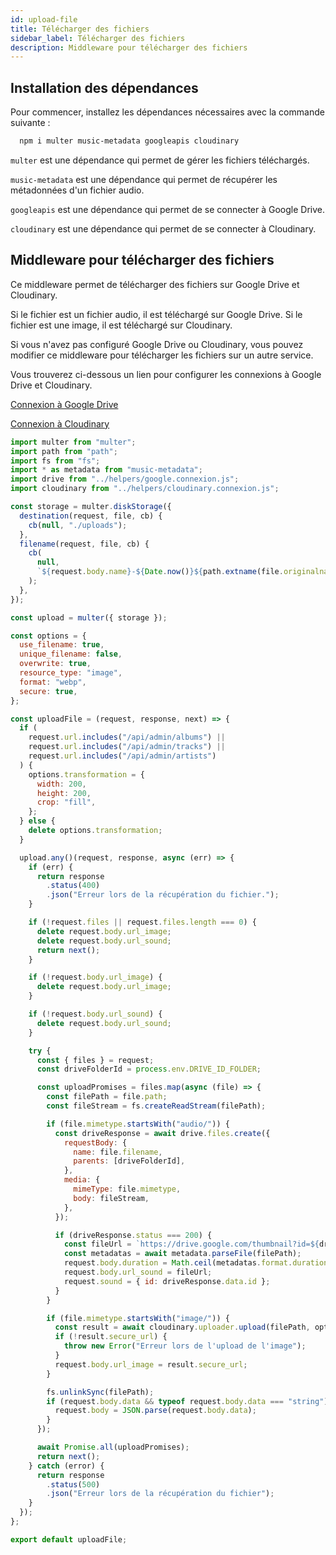 ```yaml
---
id: upload-file
title: Télécharger des fichiers
sidebar_label: Télécharger des fichiers
description: Middleware pour télécharger des fichiers
---
```


## Installation des dépendances

Pour commencer, installez les dépendances nécessaires avec la commande suivante :

```bash
  npm i multer music-metadata googleapis cloudinary
```

`multer` est une dépendance qui permet de gérer les fichiers téléchargés.

`music-metadata` est une dépendance qui permet de récupérer les métadonnées d'un fichier audio.

`googleapis` est une dépendance qui permet de se connecter à Google Drive.

`cloudinary` est une dépendance qui permet de se connecter à Cloudinary.

## Middleware pour télécharger des fichiers

Ce middleware permet de télécharger des fichiers sur Google Drive et Cloudinary.

Si le fichier est un fichier audio, il est téléchargé sur Google Drive. Si le fichier est une image, il est téléchargé sur Cloudinary.

Si vous n'avez pas configuré Google Drive ou Cloudinary, vous pouvez modifier ce middleware pour télécharger les fichiers sur un autre service.

Vous trouverez ci-dessous un lien pour configurer les connexions à Google Drive et Cloudinary.

[Connexion à Google Drive](../helpers/google-drive)

[Connexion à Cloudinary](../helpers/cloudinary)

```js
import multer from "multer";
import path from "path";
import fs from "fs";
import * as metadata from "music-metadata";
import drive from "../helpers/google.connexion.js";
import cloudinary from "../helpers/cloudinary.connexion.js";

const storage = multer.diskStorage({
  destination(request, file, cb) {
    cb(null, "./uploads");
  },
  filename(request, file, cb) {
    cb(
      null,
      `${request.body.name}-${Date.now()}${path.extname(file.originalname)}`
    );
  },
});

const upload = multer({ storage });

const options = {
  use_filename: true,
  unique_filename: false,
  overwrite: true,
  resource_type: "image",
  format: "webp",
  secure: true,
};

const uploadFile = (request, response, next) => {
  if (
    request.url.includes("/api/admin/albums") ||
    request.url.includes("/api/admin/tracks") ||
    request.url.includes("/api/admin/artists")
  ) {
    options.transformation = {
      width: 200,
      height: 200,
      crop: "fill",
    };
  } else {
    delete options.transformation;
  }

  upload.any()(request, response, async (err) => {
    if (err) {
      return response
        .status(400)
        .json("Erreur lors de la récupération du fichier.");
    }

    if (!request.files || request.files.length === 0) {
      delete request.body.url_image;
      delete request.body.url_sound;
      return next();
    }

    if (!request.body.url_image) {
      delete request.body.url_image;
    }

    if (!request.body.url_sound) {
      delete request.body.url_sound;
    }

    try {
      const { files } = request;
      const driveFolderId = process.env.DRIVE_ID_FOLDER;

      const uploadPromises = files.map(async (file) => {
        const filePath = file.path;
        const fileStream = fs.createReadStream(filePath);

        if (file.mimetype.startsWith("audio/")) {
          const driveResponse = await drive.files.create({
            requestBody: {
              name: file.filename,
              parents: [driveFolderId],
            },
            media: {
              mimeType: file.mimetype,
              body: fileStream,
            },
          });

          if (driveResponse.status === 200) {
            const fileUrl = `https://drive.google.com/thumbnail?id=${driveResponse.data.id}`;
            const metadatas = await metadata.parseFile(filePath);
            request.body.duration = Math.ceil(metadatas.format.duration);
            request.body.url_sound = fileUrl;
            request.sound = { id: driveResponse.data.id };
          }
        }

        if (file.mimetype.startsWith("image/")) {
          const result = await cloudinary.uploader.upload(filePath, options);
          if (!result.secure_url) {
            throw new Error("Erreur lors de l'upload de l'image");
          }
          request.body.url_image = result.secure_url;
        }

        fs.unlinkSync(filePath);
        if (request.body.data && typeof request.body.data === "string") {
          request.body = JSON.parse(request.body.data);
        }
      });

      await Promise.all(uploadPromises);
      return next();
    } catch (error) {
      return response
        .status(500)
        .json("Erreur lors de la récupération du fichier");
    }
  });
};

export default uploadFile;
```
